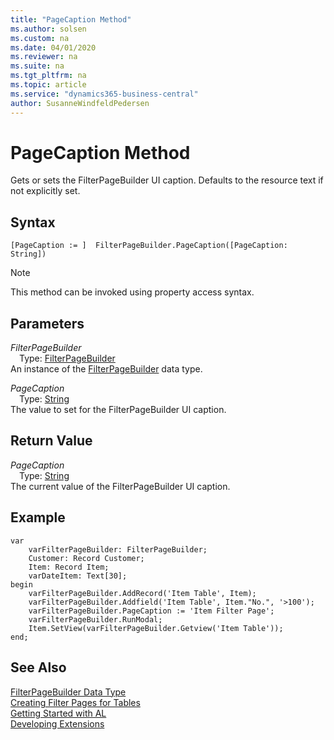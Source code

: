 ```yaml
---
title: "PageCaption Method"
ms.author: solsen
ms.custom: na
ms.date: 04/01/2020
ms.reviewer: na
ms.suite: na
ms.tgt_pltfrm: na
ms.topic: article
ms.service: "dynamics365-business-central"
author: SusanneWindfeldPedersen
---
```

[//]: # (START>DO_NOT_EDIT)
[//]: # (IMPORTANT:Do not edit any of the content between here and the END>DO_NOT_EDIT.)
[//]: # (Any modifications should be made in the .xml files in the ModernDev repo.)
# PageCaption Method
 Gets or sets the FilterPageBuilder UI caption. Defaults to the resource text if not explicitly set.


## Syntax
```
[PageCaption := ]  FilterPageBuilder.PageCaption([PageCaption: String])
```
> [!NOTE]  
> This method can be invoked using property access syntax.  
## Parameters
*FilterPageBuilder*  
&emsp;Type: [FilterPageBuilder](filterpagebuilder-data-type.md)  
An instance of the [FilterPageBuilder](filterpagebuilder-data-type.md) data type.  

*PageCaption*  
&emsp;Type: [String](../string/string-data-type.md)  
The value to set for the FilterPageBuilder UI caption.  


## Return Value
*PageCaption*  
&emsp;Type: [String](../string/string-data-type.md)  
The current value of the FilterPageBuilder UI caption.  


[//]: # (IMPORTANT: END>DO_NOT_EDIT)

## Example

```  
var
    varFilterPageBuilder: FilterPageBuilder;
    Customer: Record Customer;
    Item: Record Item;
    varDateItem: Text[30];
begin
    varFilterPageBuilder.AddRecord('Item Table', Item);  
    varFilterPageBuilder.Addfield('Item Table', Item."No.", '>100');  
    varFilterPageBuilder.PageCaption := 'Item Filter Page';
    varFilterPageBuilder.RunModal;  
    Item.SetView(varFilterPageBuilder.Getview('Item Table')); 
end;
```

## See Also
[FilterPageBuilder Data Type](filterpagebuilder-data-type.md)  
[Creating Filter Pages for Tables](../../devenv-filter-pages-for-filtering-tables.md)  
[Getting Started with AL](../../devenv-get-started.md)  
[Developing Extensions](../../devenv-dev-overview.md)